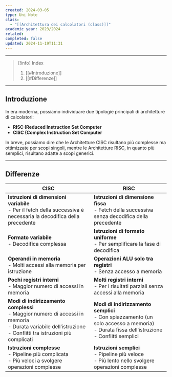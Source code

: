 ```yaml
---
created: 2024-03-05
type: Uni Note
class:
  - "[[Architettura dei calcolatori (class)]]"
academic year: 2023/2024
related: 
completed: false
updated: 2024-11-19T11:31
---
```

---

>[!info] Index
>1. [[#Introduzione]]
>2. [[#Differenze]]

---
## Introduzione
In era moderna, possiamo individuare due tipologie principali di architetture di calcolatori:
- **RISC (Reduced Instruction Set Computer**
- **CISC (Complex Instruction Set Computer**

In breve, possiamo dire che le Architetture CISC risultano più complesse ma ottimizzate per scopi singoli, mentre le Architetture RISC, in quanto più semplici, risultano adatte a scopi generici.

---
## Differenze

| CISC                                                                                                                                                              | RISC                                                                                                                                            |
| ----------------------------------------------------------------------------------------------------------------------------------------------------------------- | ----------------------------------------------------------------------------------------------------------------------------------------------- |
| **Istruzioni di dimensioni variabile**<br>- Per il fetch della successiva è necessaria la decodifica della precedente                                             | **Istruzioni di dimensione fissa**<br>- Fetch della successiva senza decodifica della precedente                                                |
| **Formato variabile**<br>- Decodifica complessa                                                                                                                   | **Istruzioni di formato uniforme**<br>- Per semplificare la fase di decodifica                                                                  |
| **Operandi in memoria**<br>- Molti accessi alla memoria per istruzione                                                                                            | **Operazioni ALU solo tra registri**<br>- Senza accesso a memoria                                                                               |
| **Pochi registri interni**<br>- Maggior numero di accessi in memoria                                                                                              | **Molti registri interni**<br>- Per i risultati parziali senza accessi alla memoria                                                             |
| **Modi di indirizzamento complessi**<br>- Maggior numero di accessi in memoria<br>- Durata variabile dell’istruzione<br>- Conflitti tra istruzioni più complicati | **Modi di indirizzamento semplici**<br>- Con spiazzamento (un solo accesso a memoria)<br>- Durata fissa dell’istruzione<br>- Conflitti semplici |
| **Istruzioni complesse**<br>- Pipeline più complicata<br> - Più veloci a svolgere operazioni complesse                                                            | **Istruzioni semplici**<br>- Pipeline più veloce<br>- Più lento nello svolgere operazioni complesse                                             |
